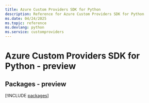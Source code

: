 ```yaml
---
title: Azure Custom Providers SDK for Python
description: Reference for Azure Custom Providers SDK for Python
ms.date: 04/24/2025
ms.topic: reference
ms.devlang: python
ms.service: customproviders
---
```

# Azure Custom Providers SDK for Python - preview
## Packages - preview
[!INCLUDE [packages](custom-providers-index.md)]